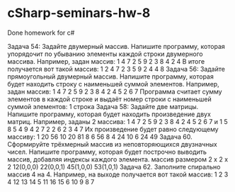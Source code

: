 # cSharp-seminars-hw-8

Done homework for c#

Задача 54: Задайте двумерный массив. Напишите программу, которая упорядочит по убыванию элементы каждой строки двумерного массива.
Например, задан массив:
1 4 7 2
5 9 2 3
8 4 2 4
В итоге получается вот такой массив:
1 2 4 7
2 3 5 9
2 4 4 8
Задача 56: Задайте прямоугольный двумерный массив. Напишите программу, которая будет находить строку с наименьшей суммой элементов.
Например, задан массив:
1 4 7 2
5 9 2 3
8 4 2 4
5 2 6 7
Программа считает сумму элементов в каждой строке и выдаёт номер строки с наименьшей суммой элементов: 1 строка
Задача 58: Задайте две матрицы. Напишите программу, которая будет находить произведение двух матриц.
Например, заданы 2 массива:
1 4 7 2
5 9 2 3
8 4 2 4
5 2 6 7
и
1 5 8 5
4 9 4 2
7 2 2 6
2 3 4 7
Их произведение будет равно следующему массиву:
1 20 56 10
20 81 8 6
56 8 4 24
10 6 24 49
Задача 60. Сформируйте трёхмерный массив из неповторяющихся двузначных чисел. Напишите программу, которая будет построчно выводить массив, добавляя индексы каждого элемента.
массив размером 2 x 2 x 2
12(0,0,0) 22(0,0,1)
45(1,0,0) 53(1,0,1)
Задача 62. Заполните спирально массив 4 на 4.
Например, на выходе получается вот такой массив:
1 2 3 4
12 13 14 5
11 16 15 6
10 9 8 7
